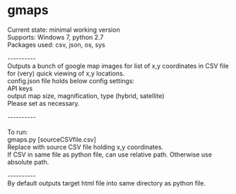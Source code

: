 # gmaps 

Current state: minimal working version<br>
Supports: Windows 7, python 2.7<br>
Packages used: csv, json, os, sys<br>
<p>----------<br>
Outputs a bunch of google map images for list of x,y coordinates in CSV file for (very) quick viewing of x,y locations.<br>
config.json file holds below config settings:<br>API keys<br>
output map size, magnification, type (hybrid, satellite)<br>Please set as necessary.
<p>----------<br>
<br>To run:<br>
gmaps.py [sourceCSVfile.csv]<br>
Replace with source CSV file holding x,y coordinates.<br>
If CSV in same file as python file, can use relative path. Otherwise use absolute path.<br>
<p>----------<br>
By default outputs target html file into same directory as python file.



